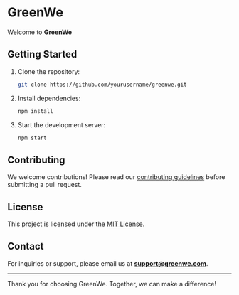 # GreenWe

Welcome to **GreenWe** 



## Getting Started

1. Clone the repository:
    ```bash
    git clone https://github.com/yourusername/greenwe.git
    ```
2. Install dependencies:
    ```bash
    npm install
    ```
3. Start the development server:
    ```bash
    npm start
    ```

## Contributing

We welcome contributions! Please read our [contributing guidelines](CONTRIBUTING.md) before submitting a pull request.

## License

This project is licensed under the [MIT License](LICENSE).

## Contact

For inquiries or support, please email us at **support@greenwe.com**.

---
Thank you for choosing GreenWe. Together, we can make a difference!